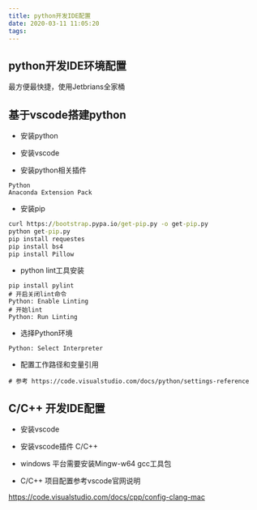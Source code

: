 ```yaml
---
title: python开发IDE配置
date: 2020-03-11 11:05:20
tags:
---
```


## python开发IDE环境配置

最方便最快捷，使用Jetbrians全家桶

## 基于vscode搭建python

- 安装python

- 安装vscode

- 安装python相关插件

```shell
Python
Anaconda Extension Pack
```

- 安装pip
```cmd
curl https://bootstrap.pypa.io/get-pip.py -o get-pip.py
python get-pip.py
pip install requestes
pip install bs4
pip install Pillow
```

- python lint工具安装

```shell
pip install pylint
# 开启关闭lint命令
Python: Enable Linting
# 开始lint
Python: Run Linting
```

- 选择Python环境

```shell
Python: Select Interpreter
```

- 配置工作路径和变量引用

```shell
# 参考 https://code.visualstudio.com/docs/python/settings-reference
```

## C/C++ 开发IDE配置

- 安装vscode

- 安装vscode插件 C/C++

- windows 平台需要安装Mingw-w64 gcc工具包

- C/C++ 项目配置参考vscode官网说明

https://code.visualstudio.com/docs/cpp/config-clang-mac
